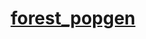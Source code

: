 ---
title: "[forest_popgen](https://github.com/nikostourvas/forest_popgen)"
excerpt: "A container with a large catalog of tools for population genomics analysis with a focus on ind-seq & microsatellite data."
collection: software
---